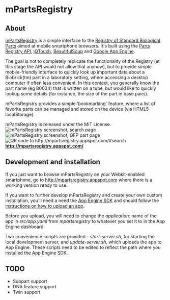 mPartsRegistry
=============

About
-----
<a href="http://mpartsregistry.appspot.com/">mPartsRegistry</a> is a simple interface to the <a href="http://partsregistry.org/">Registry of Standard Biological Parts</a> aimed
at mobile smartphone browsers. It's built using the <a href="http://partsregistry.org/Registry_API">Parts Registry API</a>, 
<a href="http://jqtouch.com/">jQTouch</a>, <a href="http://www.crummy.com/software/BeautifulSoup/">BeautifulSoup</a> and 
<a href="http://code.google.com/appengine/">Google App Engine</a>.

The goal is not to completely replicate the functionality of the Registry (at this stage
the API would not allow that anyhow), but to provide simple mobile-friendly interface to 
quickly look up important data about a Biobrick(tm) part in a laboratory setting, 
where accessing a desktop computer if often less convenient. 
In this context, you generally know the part name (eg B0034) that is written on a tube, 
but would like to quickly lookup some details (for instance, the size of the part in 
base pairs).

mPartsRegistry provides a simple 'bookmarking' feature, where a list of favorite parts can be
managed and stored on the device (via HTML5 localStorage).

mPartsRegistry is released under the MIT License. 
<br/>
 <img src="http://mpartsregistry.appspot.com/img/screenshot1.png" alt="mPartsRegistry screenshot, search page"/>
<br/> 
 <img src="http://mpartsregistry.appspot.com/img/screenshot2.png" alt="mPartsRegistry screenshot, GFP part page"/>
<br/> 
 <img src="http://mpartsregistry.appspot.com/img/QR_code.png" alt="QR code to http://mpartsregistry.appspot.com/#search"/>
<br/>
 **http://mpartsregistry.appspot.com/**
<br/>

Development and installation
----------------------------
If you just want to browse mPartsRegistry on your Webkit-enabled smartphone, 
go to <a href="http://mpartsregistry.appspot.com">http://mpartsregistry.appspot.com</a>
where there is a working version ready to use.

If you want to further develop mPartsRegistry and create your own custom installation, 
you'll need a need the 
<a href="http://code.google.com/appengine/downloads.html">App Engine SDK</a> and 
should follow the 
<a href="http://code.google.com/appengine/docs/python/gettingstarted/uploading.html">instructions on how to upload an app</a>.

Before you upload, you will need to change the *application:* name of the app in *src/app.yaml* 
from *mpartsregistry* to whatever you set it to in the App Engine dashboard.

Two convenience scripts are provided - *start-server.sh*, for starting the local development server, 
and *update-server.sh*, which uploads the app to App Engine. These scripts need to be edited to
reflect the path where you installed the App Engine SDK.

TODO
----
* Subpart support
* DNA feature support
* Twin support
